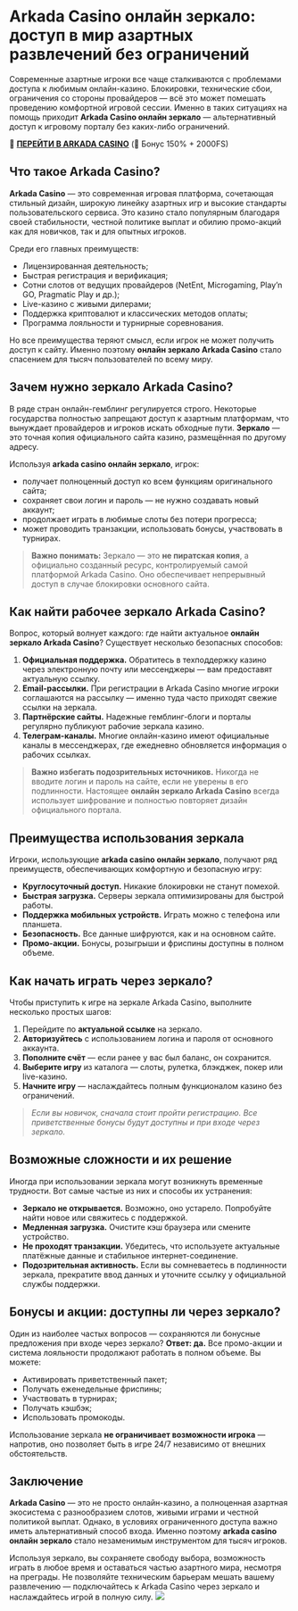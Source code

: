 # Arkada Casino онлайн зеркало: доступ в мир азартных развлечений без ограничений

Современные азартные игроки все чаще сталкиваются с проблемами доступа к любимым онлайн-казино. Блокировки, технические сбои, ограничения со стороны провайдеров — всё это может помешать проведению комфортной игровой сессии. Именно в таких ситуациях на помощь приходит **Arkada Casino онлайн зеркало** — альтернативный доступ к игровому порталу без каких-либо ограничений.

🎰 **[ПЕРЕЙТИ В ARKADA CASINO](https://clck.ru/3Mmm8a "ПЕРЕЙТИ В ARKADA CASINO")** (🎁 Бонус 150% + 2000FS)

## Что такое Arkada Casino?
**Arkada Casino** — это современная игровая платформа, сочетающая стильный дизайн, широкую линейку азартных игр и высокие стандарты пользовательского сервиса. Это казино стало популярным благодаря своей стабильности, честной политике выплат и обилию промо-акций как для новичков, так и для опытных игроков.

Среди его главных преимуществ:

*   Лицензированная деятельность;
*   Быстрая регистрация и верификация;
*   Сотни слотов от ведущих провайдеров (NetEnt, Microgaming, Play’n GO, Pragmatic Play и др.);
*   Live-казино с живыми дилерами;
*   Поддержка криптовалют и классических методов оплаты;
*   Программа лояльности и турнирные соревнования.

Но все преимущества теряют смысл, если игрок не может получить доступ к сайту. Именно поэтому **онлайн зеркало Arkada Casino** стало спасением для тысяч пользователей по всему миру.

## Зачем нужно зеркало Arkada Casino?
В ряде стран онлайн-гемблинг регулируется строго. Некоторые государства полностью запрещают доступ к азартным платформам, что вынуждает провайдеров и игроков искать обходные пути. **Зеркало** — это точная копия официального сайта казино, размещённая по другому адресу.

Используя **arkada casino онлайн зеркало**, игрок:

*   получает полноценный доступ ко всем функциям оригинального сайта;
*   сохраняет свои логин и пароль — не нужно создавать новый аккаунт;
*   продолжает играть в любимые слоты без потери прогресса;
*   может проводить транзакции, использовать бонусы, участвовать в турнирах.

> **Важно понимать:** Зеркало — это **не пиратская копия**, а официально созданный ресурс, контролируемый самой платформой Arkada Casino. Оно обеспечивает непрерывный доступ в случае блокировки основного сайта.

## Как найти рабочее зеркало Arkada Casino?
Вопрос, который волнует каждого: где найти актуальное **онлайн зеркало Arkada Casino**? Существует несколько безопасных способов:

1.  **Официальная поддержка.** Обратитесь в техподдержку казино через электронную почту или мессенджеры — вам предоставят актуальную ссылку.
2.  **Email-рассылки.** При регистрации в Arkada Casino многие игроки соглашаются на рассылку — именно туда часто приходят свежие ссылки на зеркала.
3.  **Партнёрские сайты.** Надежные гемблинг-блоги и порталы регулярно публикуют рабочие зеркала казино.
4.  **Телеграм-каналы.** Многие онлайн-казино имеют официальные каналы в мессенджерах, где ежедневно обновляется информация о рабочих ссылках.

> **Важно избегать подозрительных источников.** Никогда не вводите логин и пароль на сайте, если не уверены в его подлинности. Настоящее **онлайн зеркало Arkada Casino** всегда использует шифрование и полностью повторяет дизайн официального портала.

## Преимущества использования зеркала
Игроки, использующие **arkada casino онлайн зеркало**, получают ряд преимуществ, обеспечивающих комфортную и безопасную игру:

*   **Круглосуточный доступ.** Никакие блокировки не станут помехой.
*   **Быстрая загрузка.** Серверы зеркала оптимизированы для быстрой работы.
*   **Поддержка мобильных устройств.** Играть можно с телефона или планшета.
*   **Безопасность.** Все данные шифруются, как и на основном сайте.
*   **Промо-акции.** Бонусы, розыгрыши и фриспины доступны в полном объеме.

## Как начать играть через зеркало?
Чтобы приступить к игре на зеркале Arkada Casino, выполните несколько простых шагов:

1.  Перейдите по **актуальной ссылке** на зеркало.
2.  **Авторизуйтесь** с использованием логина и пароля от основного аккаунта.
3.  **Пополните счёт** — если ранее у вас был баланс, он сохранится.
4.  **Выберите игру** из каталога — слоты, рулетка, блэкджек, покер или live-казино.
5.  **Начните игру** — наслаждайтесь полным функционалом казино без ограничений.

> *Если вы новичок, сначала стоит пройти регистрацию. Все приветственные бонусы будут доступны и при входе через зеркало.*

## Возможные сложности и их решение
Иногда при использовании зеркала могут возникнуть временные трудности. Вот самые частые из них и способы их устранения:

*   **Зеркало не открывается.** Возможно, оно устарело. Попробуйте найти новое или свяжитесь с поддержкой.
*   **Медленная загрузка.** Очистите кэш браузера или смените устройство.
*   **Не проходят транзакции.** Убедитесь, что используете актуальные платёжные данные и стабильное интернет-соединение.
*   **Подозрительная активность.** Если вы сомневаетесь в подлинности зеркала, прекратите ввод данных и уточните ссылку у официальной службы поддержки.

## Бонусы и акции: доступны ли через зеркало?
Один из наиболее частых вопросов — сохраняются ли бонусные предложения при входе через зеркало? **Ответ: да.** Все промо-акции и система лояльности продолжают работать в полном объеме. Вы можете:

*   Активировать приветственный пакет;
*   Получать еженедельные фриспины;
*   Участвовать в турнирах;
*   Получать кэшбэк;
*   Использовать промокоды.

Использование зеркала **не ограничивает возможности игрока** — напротив, оно позволяет быть в игре 24/7 независимо от внешних обстоятельств.

## Заключение
**Arkada Casino** — это не просто онлайн-казино, а полноценная азартная экосистема с разнообразием слотов, живыми играми и честной политикой выплат. Однако, в условиях ограниченного доступа важно иметь альтернативный способ входа. Именно поэтому **arkada casino онлайн зеркало** стало незаменимым инструментом для тысяч игроков.

Используя зеркало, вы сохраняете свободу выбора, возможность играть в любое время и оставаться частью азартного мира, несмотря на преграды. Не позволяйте техническим барьерам мешать вашему развлечению — подключайтесь к Arkada Casino через зеркало и наслаждайтесь игрой в полную силу.
[![](https://i.ibb.co/yF8tXZFh/arkada-banner.png)](https://clck.ru/3Mmm8a)
